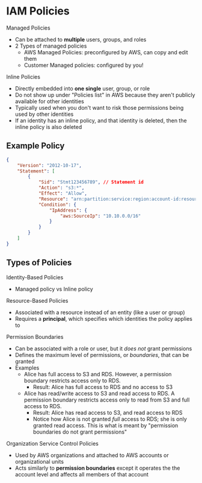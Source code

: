 # IAM Policies

Managed Policies
- Can be attached to **multiple** users, groups, and roles
- 2 Types of managed policies
	- AWS Managed Policies: preconfigured by AWS, can copy and edit them
	- Customer Managed policies: configured by you!

Inline Policies
- Directly embedded into **one single** user, group, or role
- Do not show up under "Policies list" in AWS because they aren't publicly available for other identities
- Typically used when you don't want to risk those permissions being used by other identities
- If an identity has an inline policy, and that identity is deleted, then the inline policy is also deleted

## Example Policy
```json
{
	"Version": "2012-10-17",
	"Statement": [
		{
			"Sid": "Stmt123456789", // Statement id
			"Action": "s3:*",
			"Effect": "Allow",
			"Resource": "arn:partition:service:region:account-id:resource",
			"Condition": {
				"IpAddress": {
					"aws:SourceIp": "10.10.0.0/16"
				}
			}
		}
	]
}
```

## Types of Policies

Identity-Based Policies
- Managed policy vs Inline policy

Resource-Based Policies
- Associated with a resource instead of an entity (like a user or group)
- Requires a **principal**, which specifies which identities the policy applies to

Permission Boundaries
- Can be associated with a role or user, but it _does not_ grant permissions
- Defines the maximum level of permissions, or _boundaries_, that can be granted
- Examples
	- Alice has full access to S3 and RDS. However, a permission boundary restricts access only to RDS.
		- Result: Alice has full access to RDS and no access to S3
	- Alice has read/write access to S3 and read access to RDS. A permission boundary restricts access only to read from S3 and full access to RDS.
		- Result: Alice has read access to S3, and read access to RDS
		- Notice how Alice is not granted _full_ access to RDS; she is only granted read access. This is what is meant by "permission boundaries do not grant permissions"

Organization Service Control Policies
- Used by AWS organizations and attached to AWS accounts or organizational units
- Acts similarly to **permission boundaries** except it operates the the account level and affects all members of that account
